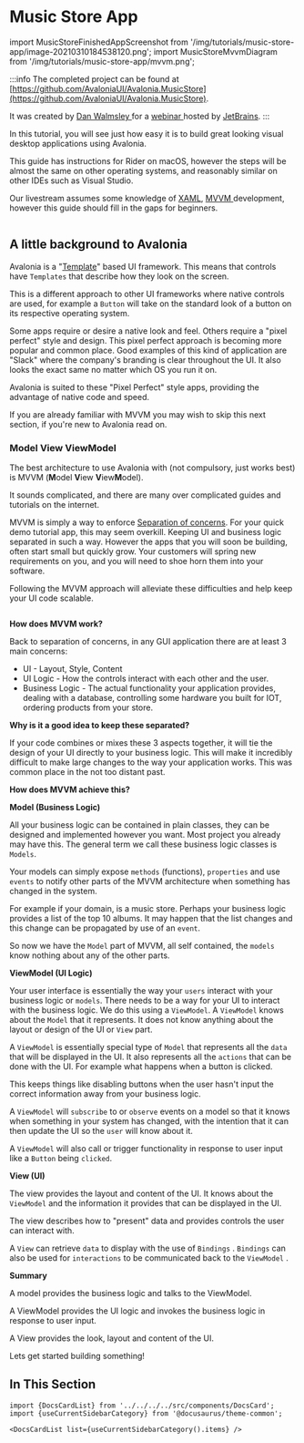 # Music Store App

import MusicStoreFinishedAppScreenshot from '/img/tutorials/music-store-app/image-20210310184538120.png';
import MusicStoreMvvmDiagram from '/img/tutorials/music-store-app/mvvm.png';

:::info
The completed project can be found at [https://github.com/AvaloniaUI/Avalonia.MusicStore](https://github.com/AvaloniaUI/Avalonia.MusicStore).

It was created by [Dan Walmsley ](https://twitter.com/dwuk86)for a [webinar ](https://www.youtube.com/watch?v=kZCIporjJ70)hosted by [JetBrains](https://www.jetbrains.com/).
:::

In this tutorial, you will see just how easy it is to build great looking visual desktop applications using Avalonia.

This guide has instructions for Rider on macOS, however the steps will be almost the same on other operating systems, and reasonably similar on other IDEs such as Visual Studio.

Our livestream assumes some knowledge of [XAML](../../guides/basics/introduction-to-xaml.md), [MVVM ](../../guides/basics/mvvm.md)development, however this guide should fill in the gaps for beginners.

<img className="center" src={MusicStoreFinishedAppScreenshot} alt="" />

## A little background to Avalonia

Avalonia is a "[Template](../../templates/)" based UI framework. This means that controls have `Templates` that describe how they look on the screen.

This is a different approach to other UI frameworks where native controls are used, for example a `Button` will take on the standard look of a button on its respective operating system.

Some apps require or desire a native look and feel. Others require a "pixel perfect" style and design. This pixel perfect approach is becoming more popular and common place. Good examples of this kind of application are "Slack" where the company's branding is clear throughout the UI. It also looks the exact same no matter which OS you run it on.

Avalonia is suited to these "Pixel Perfect" style apps, providing the advantage of native code and speed.

If you are already familiar with MVVM you may wish to skip this next section, if you're new to Avalonia read on.

### Model View ViewModel

The best architecture to use Avalonia with \(not compulsory, just works best\) is MVVM \(**M**odel **V**iew **V**iew**M**odel\).

It sounds complicated, and there are many over complicated guides and tutorials on the internet.

MVVM is simply a way to enforce [Separation of concerns](https://en.wikipedia.org/wiki/Separation_of_concerns). For your quick demo tutorial app, this may seem overkill. Keeping UI and business logic separated in such a way. However the apps that you will soon be building, often start small but quickly grow. Your customers will spring new requirements on you, and you will need to shoe horn them into your software.

Following the MVVM approach will alleviate these difficulties and help keep your UI code scalable.

<img className="center" src={MusicStoreMvvmDiagram} alt="" />

**How does MVVM work?**

Back to separation of concerns, in any GUI application there are at least 3 main concerns:

* UI - Layout, Style, Content
* UI Logic - How the controls interact with each other and the user.
* Business Logic - The actual functionality your application provides, dealing with a database, controlling some hardware you built for IOT, ordering products from your store.

**Why is it a good idea to keep these separated?**

If your code combines or mixes these 3 aspects together, it will tie the design of your UI directly to your business logic. This will make it incredibly difficult to make large changes to the way your application works. This was common place in the not too distant past.

**How does MVVM achieve this?**

**Model \(Business Logic\)**

All your business logic can be contained in plain classes, they can be designed and implemented however you want. Most project you already may have this. The general term we call these business logic classes is `Models`.

Your models can simply expose `methods` \(functions\), `properties` and use `events` to notify other parts of the MVVM architecture when something has changed in the system.

For example if your domain, is a music store. Perhaps your business logic provides a list of the top 10 albums. It may happen that the list changes and this change can be propagated by use of an `event`.

So now we have the `Model` part of MVVM, all self contained, the `models` know nothing about any of the other parts.

**ViewModel \(UI Logic\)**

Your user interface is essentially the way your `users` interact with your business logic or `models`. There needs to be a way for your UI to interact with the business logic. We do this using a `ViewModel`. A `ViewModel` knows about the `Model` that it represents. It does not know anything about the layout or design of the UI or `View` part.

A `ViewModel` is essentially special type of `Model` that represents all the `data` that will be displayed in the UI. It also represents all the `actions` that can be done with the UI. For example what happens when a button is clicked.

This keeps things like disabling buttons when the user hasn't input the correct information away from your business logic.

A `ViewModel` will `subscribe` to or `observe` events on a model so that it knows when something in your system has changed, with the intention that it can then update the UI so the `user` will know about it.

A `ViewModel` will also call or trigger functionality in response to user input like a `Button` being `clicked`.

**View \(UI\)**

The view provides the layout and content of the UI. It knows about the `ViewModel` and the information it provides that can be displayed in the UI.

The view describes how to "present" data and provides controls the user can interact with.

A `View` can retrieve `data` to display with the use of `Bindings` . `Bindings` can also be used for `interactions` to be communicated back to the `ViewModel` .

**Summary**

A model provides the business logic and talks to the ViewModel.

A ViewModel provides the UI logic and invokes the business logic in response to user input.

A View provides the look, layout and content of the UI.

Lets get started building something!

## In This Section

```mdx-code-block
import {DocsCardList} from '../../../../src/components/DocsCard';
import {useCurrentSidebarCategory} from '@docusaurus/theme-common';

<DocsCardList list={useCurrentSidebarCategory().items} />
```
